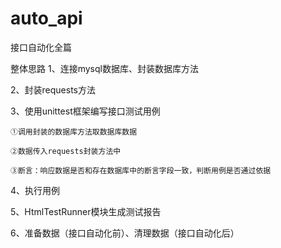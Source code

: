 # auto_api
接口自动化全篇

整体思路
1、连接mysql数据库、封装数据库方法

2、封装requests方法

3、使用unittest框架编写接口测试用例

    ①调用封装的数据库方法取数据库数据
    
    ②数据传入requests封装方法中
    
    ③断言：响应数据是否和存在数据库中的断言字段一致，判断用例是否通过依据

4、执行用例

5、HtmlTestRunner模块生成测试报告

6、准备数据（接口自动化前）、清理数据（接口自动化后）
